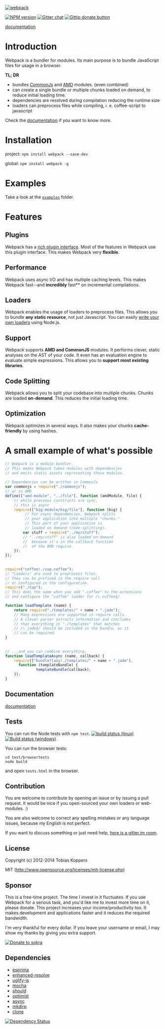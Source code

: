 [![webpack](http://webpack.github.io/assets/logo.png)](http://webpack.github.io)

[![NPM version](https://badge.fury.io/js/webpack.png)](http://badge.fury.io/js/webpack) [![Gitter chat](http://img.shields.io/gitter/webpack/webpack.png)](https://gitter.im/webpack/webpack) [![Gittip donate button](http://img.shields.io/gittip/sokra.png)](https://www.gittip.com/sokra/)

[documentation](http://webpack.github.io/docs/?utm_source=github&utm_medium=readme&utm_campaign=top)

# Introduction

Webpack is a bundler for modules. Its main purpose is to bundle JavaScript files for usage in a browser.

**TL; DR**

* bundles [CommonJs](http://www.commonjs.org/specs/modules/1.0/) and [AMD](https://github.com/amdjs/amdjs-api/wiki/AMD) modules. (even combined)
* can create a single bundle or multiple chunks loaded on demand, to reduce initial loading time.
* dependencies are resolved during compilation reducing the runtime size
* loaders can preprocess files while compiling, i. e. coffee-script to javascript

Check the [documentation](http://webpack.github.io/docs/?utm_source=github&utm_medium=readme&utm_campaign=trdr) if you want to know more.

# Installation

project:
`npm install webpack --save-dev`

global:
`npm install webpack -g`

# Examples

Take a look at the [`examples`](https://github.com/webpack/webpack/tree/master/examples) folder.



# Features

## Plugins

Webpack has a [rich plugin interface](http://webpack.github.io/docs/plugins.html). Most of the features in Webpack use this plugin interface. This makes Webpack very **flexible**.

## Performance

Webpack uses async I/O and has multiple caching levels. This makes Webpack fast--and **incredibly** fast** on incremental compilations.

## Loaders

Webpack enables the usage of loaders to preprocess files. This allows you to bundle **any static resource**, not just Javascript. You can easily [write your own loaders](http://webpack.github.io/docs/loaders.html) using Node.js.

## Support

Webpack supports **AMD and CommonJS** modules. It performs clever, static analyses on the AST of your code. It even has an evaluation engine to evaluate simple expressions. This allows you to **support most existing libraries**.

## Code Splitting

Webpack allows you to split your codebase into multiple chunks. Chunks are loaded **on-demand**. This reduces the initial loading time.

## Optimization

Webpack optimizes in several ways. It also makes your chunks **cache-friendly** by using hashes.

# A small example of what's possible

``` javascript
// Webpack is a module bundler.
// This means Webpack takes modules with dependencies
// and emits static assets representing those modules.
 
// Dependencies can be written in CommonJs
var commonjs = require("./commonjs");
// or in AMD
define(["amd-module", "../file"], function (amdModule, file) {
	// while previous constructs are sync,
	// this is async
	require(["big-module/big/file"], function (big) {
		 // For async dependencies, Webpack splits
		 // your application into multiple "chunks."
		 // This part of your application is
		 // loaded on demand (code-splitting).
		var stuff = require("../my/stuff");
		// "../my/stuff" is also loaded on-demand
		//  because it's in the callback function
		//  of the AMD require.
	});
});
 
 
require("coffee!./cup.coffee");
// "Loaders" are used to preprocess files.
// They can be prefixed in the require call
// or configured in the configuration.
require("./cup");
// This does the same when you add ".coffee" to the extensions
// and configure the "coffee" loader for /\.coffee$/

function loadTemplate (name) {
	return require("./templates/" + name + ".jade");
	// Many expressions are supported in require calls.
	// A clever parser extracts information and concludes
	// that everything in "./templates" that matches
	// /\.jade$/ should be included in the bundle, as it
	// can be required.
}
  
  
// ...and you can combine everything.
function loadTemplateAsync (name, callback) {
	require(["bundle?lazy!./templates/" + name + ".jade"], 
	  function (templateBundle) {
	          templateBundle(callback);
	});
}
```

## Documentation

[documentation](http://webpack.github.io/docs/?utm_source=github&utm_medium=readme&utm_campaign=documentation)

## Tests

You can run the Node tests with `npm test`. [![build status (linux)](https://secure.travis-ci.org/webpack/webpack.png)](http://travis-ci.org/webpack/webpack) [![Build status (windows)](https://ci.appveyor.com/api/projects/status/vatlasj366jiyuh6/branch/master)](https://ci.appveyor.com/project/sokra/webpack/branch/master)

You can run the browser tests:

```
cd test/browsertests
node build
```

and open `tests.html` in the browser.


## Contribution

You are welcome to contribute by opening an issue or by issuing a pull request.
It would be nice if you open-sourced your own loaders or web-modules. :)

You are also welcome to correct any spelling mistakes or any language issues, because my English is not perfect.

If you want to discuss something or just need help, [here is a gitter.im room](https://gitter.im/webpack/webpack).

## License

Copyright (c) 2012-2014 Tobias Koppers

MIT (http://www.opensource.org/licenses/mit-license.php)

## Sponsor

This is a free-time project. The time I invest in it fluctuates. If you use Webpack for a serious task, and you'd like me to invest more time on it, please donate. This project increases your income/productivity too. It makes development and applications faster and it reduces the required bandwidth.

I'm very thankful for every dollar. If you leave your username or email, I may show my thanks by giving you extra support.

[![Donate to sokra](http://img.shields.io/donate/sokra.png)](http://sokra.github.io/)


## Dependencies

* [esprima](http://esprima.org/)
* [enhanced-resolve](https://github.com/webpack/enhanced-resolve)
* [uglify-js](https://github.com/mishoo/UglifyJS)
* [mocha](https://github.com/visionmedia/mocha)
* [should](https://github.com/visionmedia/should.js)
* [optimist](https://github.com/substack/node-optimist)
* [async](https://github.com/caolan/async)
* [mkdirp](https://github.com/substack/node-mkdirp)
* [clone](https://github.com/pvorb/node-clone)

[![Dependency Status](https://david-dm.org/webpack/webpack.png)](https://david-dm.org/webpack/webpack)
